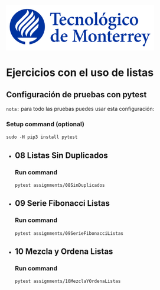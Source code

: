 ![Tec de Monterrey](images/logotecmty.png)
# Ejercicios con el uso de listas

## Configuración de pruebas con **pytest**

`nota:` para todo las pruebas puedes usar esta configuración:
### Setup command (optional)
```
sudo -H pip3 install pytest
```

- ## 08 Listas Sin Duplicados
    ### Run command
    ```
    pytest assignments/08SinDuplicados
    ```

- ## 09 Serie Fibonacci Listas
    ### Run command
    ```
    pytest assignments/09SerieFibonacciListas
    ```

- ## 10 Mezcla y Ordena Listas
    ### Run command
    ```
    pytest assignments/10MezclaYOrdenaListas
    ```
